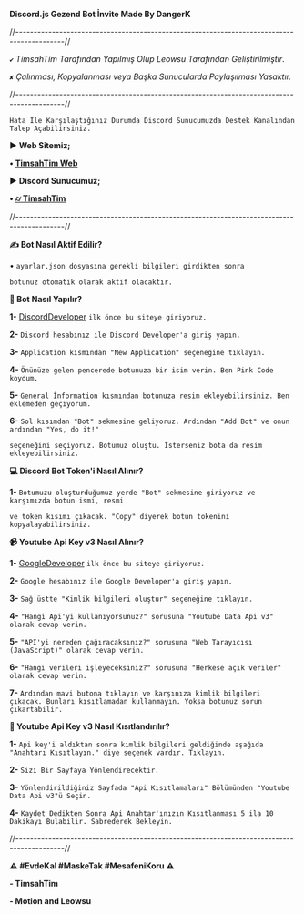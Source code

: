 **Discord.js Gezend Bot İnvite Made By DangerK**

//-------------------------------------------------------------------------------------------//

`✔` *TimsahTim Tarafından Yapılmış Olup Leowsu Tarafından Geliştirilmiştir*.

`✘` *Çalınması, Kopyalanması veya Başka Sunucularda Paylaşılması Yasaktır.*

//-------------------------------------------------------------------------------------------//

```Hata İle Karşılaştığınız Durumda Discord Sunucumuzda Destek Kanalından Talep Açabilirsiniz.```

► __Web Sitemiz;__

**• [TimsahTim Web](https://timsahtim.com/)**

► __Discord Sunucumuz;__

**• [⌭ TimsahTim](https://discord.gg/XpHPcbPdW7)**

//-------------------------------------------------------------------------------------------// 

**✍ Bot Nasıl Aktif Edilir?** 

• ```ayarlar.json dosyasına gerekli bilgileri girdikten sonra ```

```botunuz otomatik olarak aktif olacaktır.```

**🤖 Bot Nasıl Yapılır?**

**1-** [DiscordDeveloper](https://discord.com/developers) ```ilk önce bu siteye giriyoruz.```

**2-** ```Discord hesabınız ile Discord Developer'a giriş yapın.```

**3-** ```Application kısmından "New Application" seçeneğine tıklayın.```

**4-** ```Önünüze gelen pencerede botunuza bir isim verin. Ben Pink Code koydum.```

**5-** ```General İnformation kısmından botunuza resim ekleyebilirsiniz. Ben eklemeden geçiyorum.```

**6-** ```Sol kısımdan "Bot" sekmesine geliyoruz. Ardından "Add Bot" ve onun ardından "Yes, do it!"```

```seçeneğini seçiyoruz. Botumuz oluştu. İsterseniz bota da resim ekleyebilirsiniz.```

**💻 Discord Bot Token'i Nasıl Alınır?**

**1-** ```Botumuzu oluşturduğumuz yerde "Bot" sekmesine giriyoruz ve karşımızda botun ismi, resmi```

```ve token kısımı çıkacak. "Copy" diyerek botun tokenini kopyalayabilirsiniz.```

**📹 Youtube Api Key v3 Nasıl Alınır?**

**1-** [GoogleDeveloper](https://console.developers.google.com/apis/api/youtube.googleapis.com/overview?project=balmy-ocean-281816) ```ilk önce bu siteye giriyoruz.```

**2-** ```Google hesabınız ile Google Developer'a giriş yapın.```

**3-** ```Sağ üstte "Kimlik bilgileri oluştur" seçeneğine tıklayın.```

**4-** ```"Hangi Api'yi kullanıyorsunuz?" sorusuna "Youtube Data Api v3" olarak cevap verin.```

**5-** ```"API'yi nereden çağıracaksınız?" sorusuna "Web Tarayıcısı (JavaScript)" olarak cevap verin.```

**6-** ```"Hangi verileri işleyeceksiniz?" sorusuna "Herkese açık veriler" olarak cevap verin.```

**7-** ```Ardından mavi butona tıklayın ve karşınıza kimlik bilgileri çıkacak. Bunları kısıtlamadan kullanmayın. Yoksa botunuz sorun çıkartabilir.```


**📱 Youtube Api Key v3 Nasıl Kısıtlandırılır?**

**1-** ```Api key'i aldıktan sonra kimlik bilgileri geldiğinde aşağıda "Anahtarı Kısıtlayın." diye seçenek vardır. Tıklayın.```


**2-** ```Sizi Bir Sayfaya Yönlendirecektir.```

**3-** ```Yönlendirildiğiniz Sayfada "Api Kısıtlamaları" Bölümünden "Youtube Data Api v3"ü Seçin.```

**4-** ```Kaydet Dedikten Sonra Api Anahtar'ınızın Kısıtlanması 5 ila 10 Dakikayı Bulabilir. Sabrederek Bekleyin.```

//-------------------------------------------------------------------------------------------// 


**⚠️ #EvdeKal #MaskeTak #MesafeniKoru ⚠️**

**- TimsahTim**


**- Motion and Leowsu**
